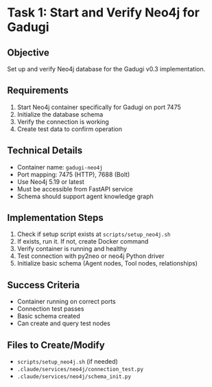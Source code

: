 # Task 1: Start and Verify Neo4j for Gadugi

## Objective
Set up and verify Neo4j database for the Gadugi v0.3 implementation.

## Requirements
1. Start Neo4j container specifically for Gadugi on port 7475
2. Initialize the database schema
3. Verify the connection is working
4. Create test data to confirm operation

## Technical Details
- Container name: `gadugi-neo4j`
- Port mapping: 7475 (HTTP), 7688 (Bolt)
- Use Neo4j 5.19 or latest
- Must be accessible from FastAPI service
- Schema should support agent knowledge graph

## Implementation Steps
1. Check if setup script exists at `scripts/setup_neo4j.sh`
2. If exists, run it. If not, create Docker command
3. Verify container is running and healthy
4. Test connection with py2neo or neo4j Python driver
5. Initialize basic schema (Agent nodes, Tool nodes, relationships)

## Success Criteria
- Container running on correct ports
- Connection test passes
- Basic schema created
- Can create and query test nodes

## Files to Create/Modify
- `scripts/setup_neo4j.sh` (if needed)
- `.claude/services/neo4j/connection_test.py`
- `.claude/services/neo4j/schema_init.py`
